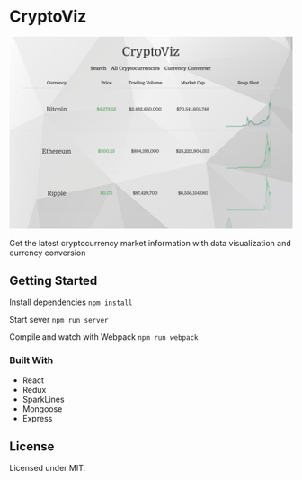 # CryptoViz

![Screenshot](https://github.com/matalytic/crypto-viz/blob/screen-shots/crypto-viz-preview.png)

Get the latest cryptocurrency market information with data visualization and currency conversion

## Getting Started

Install dependencies 
`npm install`

Start sever 
`npm run server`

Compile and watch with Webpack
`npm run webpack`

### Built With

* React
* Redux
* SparkLines
* Mongoose
* Express

## License
Licensed under MIT.